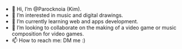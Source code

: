 - 👋 Hi, I’m @Parocknoia (Kim).
- 👀 I’m interested in music and digital drawings.
- 🌱 I’m currently learning web and apps development.
- 💞️ I’m looking to collaborate on the making of a video game or music composition for video games.
- 📫 How to reach me: DM me :)

<!---
Parocknoia/Parocknoia is a ✨ special ✨ repository because its `README.md` (this file) appears on your GitHub profile.
You can click the Preview link to take a look at your changes.
--->
